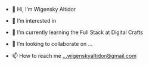 - 👋 Hi, I’m Wigensky Altidor
- 👀 I’m interested in 
- 🌱 I’m currently learning the Full Stack at Digital Crafts

- 💞️ I’m looking to collaborate on ...
- 📫 How to reach me ...wigenskyaltidor@gmail.com 

<!---
waltidor-06/waltidor-06 is a ✨ special ✨ repository because its `README.md` (this file) appears on your GitHub profile.
You can click the Preview link to take a look at your changes.
--->
